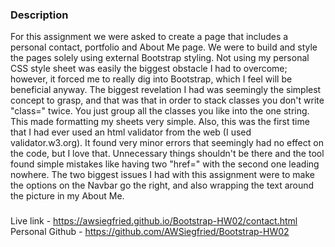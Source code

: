 ### Description ###

For this assignment we were asked to create a page that includes a personal contact, portfolio and About Me page.  We were to build and style the pages solely using external Bootstrap styling.  Not using my personal CSS style sheet was easily the biggest obstacle I had to overcome; however, it forced me to really dig into Bootstrap, which I feel will be beneficial anyway.  The biggest revelation I had was seemingly the simplest concept to grasp, and that was that in order to stack classes you don't write "class=" twice.  You just group all the classes you like into the one string.  This made formatting my sheets very simple.  Also, this was the first time that I had ever used an html validator from the web (I used validator.w3.org).  It found very minor errors that seemingly had no effect on the code, but I love that.  Unnecessary things shouldn't be there and the tool found simple mistakes like having two "href=" with the second one leading nowhere.  The two biggest issues I had with this assignment were to make the options on the Navbar go the right, and also wrapping the text around the picture in my About Me.  


### 
Live link - https://awsiegfried.github.io/Bootstrap-HW02/contact.html
Personal Github - https://github.com/AWSiegfried/Bootstrap-HW02 